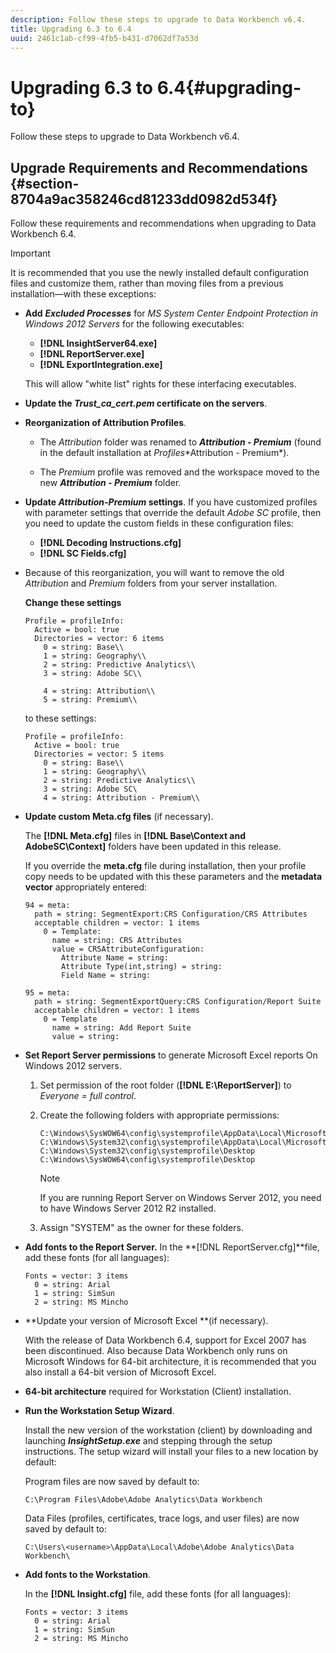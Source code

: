 ```yaml
---
description: Follow these steps to upgrade to Data Workbench v6.4.
title: Upgrading 6.3 to 6.4
uuid: 2461c1ab-cf99-4fb5-b431-d7062df7a53d
---
```


# Upgrading 6.3 to 6.4{#upgrading-to}

Follow these steps to upgrade to Data Workbench v6.4.

## Upgrade Requirements and Recommendations {#section-8704a9ac358246cd81233dd0982d534f}

Follow these requirements and recommendations when upgrading to Data Workbench 6.4.

>[!IMPORTANT]
>
>It is recommended that you use the newly installed default configuration files and customize them, rather than moving files from a previous installation—with these exceptions:

* **Add** ***Excluded Processes*** for *MS System Center Endpoint Protection in Windows 2012 Servers* for the following executables:

    * **[!DNL InsightServer64.exe]** 
    * **[!DNL ReportServer.exe]** 
    * **[!DNL ExportIntegration.exe]**

  This will allow "white list" rights for these interfacing executables. 

* **Update the *Trust_ca_cert.pem* certificate on the servers**. 
* **Reorganization of Attribution Profiles**.

    * The *Attribution* folder was renamed to ***Attribution - Premium*** (found in the default installation at *Profiles*\*Attribution - Premium*). 
    
    * The *Premium* profile was removed and the workspace moved to the new ***Attribution - Premium*** folder.

* **Update *Attribution-Premium* settings**. If you have customized profiles with parameter settings that override the default *Adobe SC* profile, then you need to update the custom fields in these configuration files:

    * **[!DNL Decoding Instructions.cfg]** 
    * **[!DNL SC Fields.cfg]**

* Because of this reorganization, you will want to remove the old *Attribution* and *Premium* folders from your server installation.

  **Change these settings** 

  ```
  Profile = profileInfo:  
    Active = bool: true 
    Directories = vector: 6 items 
      0 = string: Base\\ 
      1 = string: Geography\\ 
      2 = string: Predictive Analytics\\ 
      3 = string: Adobe SC\\ 
       
      4 = string: Attribution\\ 
      5 = string: Premium\\
  ```

  to these settings:

  ```
  Profile = profileInfo:  
    Active = bool: true 
    Directories = vector: 5 items 
      0 = string: Base\\ 
      1 = string: Geography\\ 
      2 = string: Predictive Analytics\\ 
      3 = string: Adobe SC\
      4 = string: Attribution - Premium\\
  ```

* **Update custom Meta.cfg files** (if necessary).

  The **[!DNL Meta.cfg]** files in **[!DNL Base\Context and AdobeSC\Context]** folders have been updated in this release.

  If you override the **meta.cfg** file during installation, then your profile copy needs to be updated with this these parameters and the **metadata vector** appropriately entered:

  ```
  94 = meta: 
    path = string: SegmentExport:CRS Configuration/CRS Attributes 
    acceptable children = vector: 1 items 
      0 = Template: 
        name = string: CRS Attributes 
        value = CRSAttributeConfiguration: 
          Attribute Name = string: 
          Attribute Type(int,string) = string: 
          Field Name = string: 
           
  95 = meta: 
    path = string: SegmentExportQuery:CRS Configuration/Report Suite 
    acceptable children = vector: 1 items 
      0 = Template 
        name = string: Add Report Suite 
        value = string:
  ```

* **Set Report Server permissions** to generate Microsoft Excel reports On Windows 2012 servers.

    1. Set permission of the root folder (**[!DNL E:\ReportServer\]**) to *Everyone = full control*. 
    
    1. Create the following folders with appropriate permissions:     
    
       ```    
       C:\Windows\SysWOW64\config\systemprofile\AppData\Local\Microsoft\Windows\INetCac‌he 
       C:\Windows\System32\config\systemprofile\AppData\Local\Microsoft\Windows\INetCac‌he 
       C:\Windows\System32\config\systemprofile\Desktop 
       C:\Windows\SysWOW64\config\systemprofile\Desktop
       ```

       >[!NOTE]
       >
       >If you are running Report Server on Windows Server 2012, you need to have Windows Server 2012 R2 installed.

    1. Assign "SYSTEM" as the owner for these folders.

* **Add fonts to the Report Server.** In the **[!DNL ReportServer.cfg]**file, add these fonts (for all languages): 

  ```
  Fonts = vector: 3 items 
    0 = string: Arial 
    1 = string: SimSun 
    2 = string: MS Mincho
  ```

* **Update your version of Microsoft Excel **(if necessary).

  With the release of Data Workbench 6.4, support for Excel 2007 has been discontinued. Also because Data Workbench only runs on Microsoft Windows for 64-bit architecture, it is recommended that you also install a 64-bit version of Microsoft Excel. 

* **64-bit architecture** required for Workstation (Client) installation. 
* **Run the Workstation Setup Wizard**.

  Install the new version of the workstation (client) by downloading and launching ***InsightSetup.exe*** and stepping through the setup instructions. The setup wizard will install your files to a new location by default:

  Program files are now saved by default to: 

  ```
  C:\Program Files\Adobe\Adobe Analytics\Data Workbench
  ```

  Data Files (profiles, certificates, trace logs, and user files) are now saved by default to: 

  ```
  C:\Users\<username>\AppData\Local\Adobe\Adobe Analytics\Data Workbench\
  ```

* **Add fonts to the Workstation**.

  In the **[!DNL Insight.cfg]** file, add these fonts (for all languages):

  ```
  Fonts = vector: 3 items 
    0 = string: Arial 
    1 = string: SimSun 
    2 = string: MS Mincho
  ```

